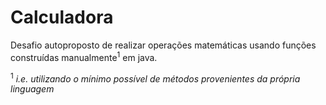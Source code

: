 # Calculadora

Desafio autoproposto de realizar operações matemáticas usando funções construídas manualmente<sup>1</sup> em java. 

<sup>1</sup> *i.e. utilizando o mínimo possível de métodos provenientes da própria linguagem*
